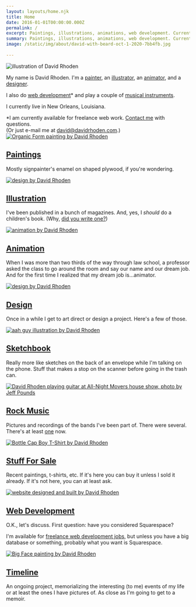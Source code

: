 ```yaml
---
layout: layouts/home.njk
title: Home
date: 2016-01-01T00:00:00.000Z
permalink: /
excerpt: Paintings, illustrations, animations, web development. Currently based in New Orleans, Louisiana.
summary: Paintings, illustrations, animations, web development. Currently based in New Orleans, Louisiana.
image: /static/img/about/david-with-beard-oct-1-2020-7bb4fb.jpg
 
---
```


<div class="intro-home">
	<div>
		<img class="self-portrait" src="/static/img/about/david-self-with-drink-vectorized-w.png" alt="illustration of David Rhoden">
	</div>
	<div>
		<p>My name is David Rhoden. I'm a <a href="paintings">painter</a>, an <a href="illustrations">illustrator</a>, an <a href="animations">animator</a>, and a <a href="designs">designer</a>.</p>
		<p>I also do <a href="web">web development</a>* and play a couple of <a href="rock">musical instruments</a>.</p>
		<p>I currently live in New Orleans, Louisiana.</p>
		<div class="footnote">*I am currently available for freelance web work. <a href="/contact">Contact me</a> with questions.<br> 
		(Or just e-mail me at <a href="mailto:david@davidrhoden.com?subject=Dave, I saw your website, and I've got questions.">david@davidrhoden.com</a>.)</div>
	</div>

</div>

<div class="grid-home">

<div class="polaroid" data-aos="fade-up" data-aos-easing="ease-in-out" data-aos-duration="500" data-aos-delay="0">
<a href="paintings">
<img src="/static/img/paintings/organicform5-chromeyellow-sq.jpg" alt="Organic Form painting by David Rhoden">
<h2>Paintings</h2>
</a>
<p>Mostly signpainter's enamel on shaped plywood, if you're wondering.</p>
</div>

<div class="polaroid" data-aos="fade-up" data-aos-easing="ease-in-out" data-aos-duration="500" data-aos-delay="100">
	<a href="illustrations">
	<div>
<img src="/static/img/illustrations/harbo.jpg" alt="design by David Rhoden">
	</div>
	<h2>Illustration</h2>
</a>
<p>I've been published in a bunch of magazines. And, yes, I <i>should</i> do a children's book. (Why, <a href="mailto:david@davidrhoden.com?subject=Hey, Dave. I wrote a children's book. Maybe you should illustrate it?">did you write one?</a>)</p>
</div>

<div class="polaroid" data-aos="fade-up" data-aos-easing="ease-in-out" data-aos-duration="500" data-aos-delay="200">
	<a href="animations">
	<img src="/static/img/animations/160628_waver_600.gif" alt="animation by David Rhoden">
	<h2>Animation</h2>
	</a>
	<p>When I was more than two thirds of the way through law school, a professor asked the class to go around the room and say our name and our dream job. And for the first time I realized that my dream job is...animator.</p>
</div>

<div class="polaroid" data-aos="fade-up" data-aos-easing="ease-in-out" data-aos-duration="500">
	<a href="designs">
	<img src="/static/img/designs/TalbotAdamsAlbum.jpg" alt="design by David Rhoden">
	<h2>Design</h2>
	</a>
	<p>Once in a while I get to art direct or design a project. Here's a few of those.</p>
</div>

<div class="polaroid" data-aos="fade-up" data-aos="fade-up" data-aos-easing="ease-in-out" data-aos-duration="500" data-aos-delay="100">
	<a href="sketchbook">
<img src="/static/img/sketchbook/aah-guy.jpg" alt="aah guy illustration by David Rhoden">
	<h2>Sketchbook</h2>
</a>
<p>Really more like sketches on the back of an envelope while I'm talking on the phone. Stuff that makes a stop on the scanner before going in the trash can.</p>
</div>

<div class="polaroid" data-aos="fade-up" data-aos="fade-up" data-aos-easing="ease-in-out" data-aos-duration="500" data-aos-delay="200">
	<a href="rock">
<img src="/static/img/rock/all-night-movers/all-night-movers-dave-jul-27-2002.jpg" alt="David Rhoden playing guitar at All-Night Movers house show, photo by Jeff Pounds">
<h2>Rock Music</h2>
</a>
<p>Pictures and recordings of the bands I've been part of. There were several. There's at least <a href="https://thestackswebsite.com" target="_blank">one</a> now.</p>
</div>

<div class="polaroid" data-aos="fade-up" data-aos="fade-up" data-aos-easing="ease-in-out" data-aos-duration="500">
<a href="forsale">
<img src="/static/img/designs/Bottle-CapTeeTurquoise.jpg" alt="Bottle Cap Boy T-Shirt by David Rhoden">
<h2>Stuff For Sale</h2>
</a>
<p>Recent paintings, t-shirts, etc. If it's here you can buy it unless I sold it already. If it's not here, you can at least ask.</p>
</div>

<div class="polaroid" data-aos="fade-up" data-aos="fade-up" data-aos-easing="ease-in-out" data-aos-duration="500" data-aos-delay="100">
<a href="web">
<img src="/static/img/web/edison.jpg" alt="website designed and built by David Rhoden">
<h2>Web Development</h2>
</a>
<p>O.K., let's discuss. First question: have you considered Squarespace?</p>
<p>I'm available for <a href="/contact">freelance web development jobs</a>, but unless you have a big database or something, probably what you want is Squarespace.</p>
</div>

<div class="polaroid" data-aos="fade-up" data-aos="fade-up" data-aos-easing="ease-in-out" data-aos-duration="500" data-aos-delay="200">
<a href="timeline">
<img src="/static/img/paintings/bigface_sq.jpg" alt="Big Face painting by David Rhoden">
<h2>Timeline</h2>
</a>
<p>An ongoing project, memorializing the interesting (to me) events of my life or at least the ones I have pictures of. As close as I'm going to get to a memoir.</p>
</div>



</div>
